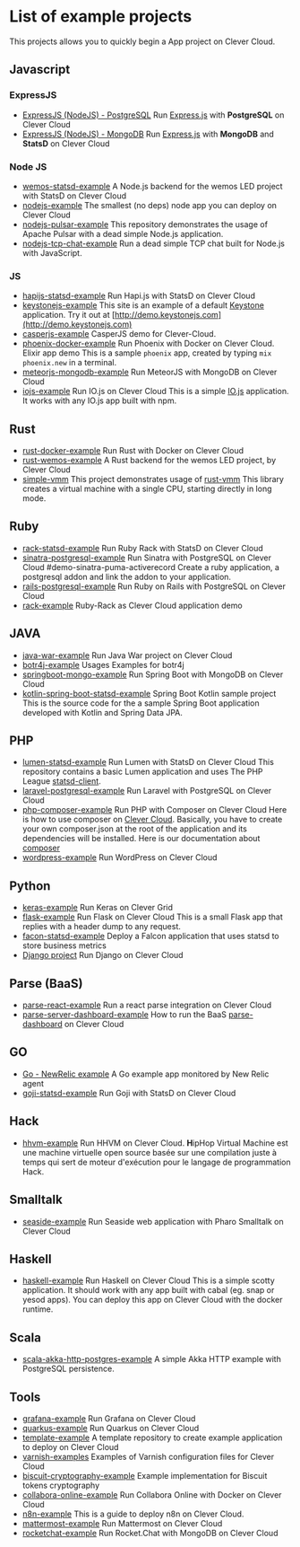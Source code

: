 # List of example projects
This projects allows you to quickly begin a App project on Clever Cloud.

## Javascript

### ExpressJS
- [ExpressJS (NodeJS) - PostgreSQL](https://https://github.com/CleverCloud/expressjs-postgresql-example)
Run [Express.js](https://expressjs.com/fr/) with **PostgreSQL** on Clever Cloud
- [ExpressJS (NodeJS) - MongoDB](https://https://github.com/CleverCloud/expressjs-mongodb-statsd-example)
Run [Express.js](https://expressjs.com/fr/) with **MongoDB** and **StatsD** on Clever Cloud


### Node JS
- [wemos-statsd-example](https://github.com/CleverCloud/wemos-statsd-example)
A Node.js backend for the wemos LED project with StatsD on Clever Cloud
- [nodejs-example](https://github.com/CleverCloud/nodejs-example)
The smallest (no deps) node app you can deploy on Clever Cloud
- [nodejs-pulsar-example](https://github.com/CleverCloud/nodejs-pulsar-example)
This repository demonstrates the usage of Apache Pulsar with a dead simple Node.js application.
- [nodejs-tcp-chat-example](https://github.com/CleverCloud/nodejs-tcp-chat-example)
Run a dead simple TCP chat built for Node.js with JavaScript.

### JS
- [hapijs-statsd-example](https://github.com/CleverCloud/hapijs-statsd-example)
Run Hapi.js with StatsD on Clever Cloud
- [keystonejs-example](https://github.com/CleverCloud/keystonejs-example)
This site is an example of a default [Keystone](http://keystonejs.com) application. Try it out at [http://demo.keystonejs.com](http://demo.keystonejs.com)
- [casperjs-example](https://github.com/CleverCloud/casperjs-example)
CasperJS demo for Clever-Cloud.
- [phoenix-docker-example](https://github.com/CleverCloud/phoenix-docker-example)
Run Phoenix with Docker on Clever Cloud.
Elixir app demo
This is a sample `phoenix` app, created by typing `mix phoenix.new` in a terminal.
- [meteorjs-mongodb-example](https://github.com/CleverCloud/meteorjs-mongodb-example)
Run MeteorJS with MongoDB on Clever Cloud
- [iojs-example](https://github.com/CleverCloud/iojs-example)
Run IO.js on Clever Cloud
This is a simple [IO.js](http://iojs.org) application. It works with any IO.js app built with npm.

## Rust
- [rust-docker-example](https://github.com/CleverCloud/rust-docker-example)
Run Rust with Docker on Clever Cloud
- [rust-wemos-example](https://github.com/CleverCloud/rust-wemos-example)
A Rust backend for the wemos LED project, by Clever Cloud
- [simple-vmm](https://github.com/CleverCloud/simple-vmm)
This project demonstrates usage of [rust-vmm](https://github.com/rust-vmm)
This library creates a virtual machine with a single CPU, starting directly in long mode.

## Ruby
- [rack-statsd-example](https://github.com/CleverCloud/rack-statsd-example)
Run Ruby Rack with StatsD on Clever Cloud
- [sinatra-postgresql-example](https://github.com/CleverCloud/sinatra-postgresql-example)
Run Sinatra with PostgreSQL on Clever Cloud
#demo-sinatra-puma-activerecord
Create a ruby application, a postgresql addon and link the addon to your application.
- [rails-postgresql-example](https://github.com/CleverCloud/rails-postgresql-example)
Run Ruby on Rails with PostgreSQL on Clever Cloud
- [rack-example](https://github.com/CleverCloud/rack-example)
Ruby-Rack as Clever Cloud application demo

## JAVA
- [java-war-example](https://github.com/CleverCloud/java-war-example)
Run Java War project on Clever Cloud
- [botr4j-example](https://github.com/CleverCloud/botr4j-example)
Usages Examples for botr4j
- [springboot-mongo-example](https://github.com/CleverCloud/springboot-mongo-example)
Run Spring Boot with MongoDB on Clever Cloud
- [kotlin-spring-boot-statsd-example](https://github.com/CleverCloud/kotlin-spring-boot-statsd-example)
Spring Boot Kotlin sample project
This is the source code for the a sample Spring Boot application developed with Kotlin and Spring Data JPA.

## PHP
- [lumen-statsd-example](https://github.com/CleverCloud/lumen-statsd-example)
Run Lumen with StatsD on Clever Cloud
This repository contains a basic Lumen application and uses The PHP League [statsd-client](https://github.com/thephpleague/statsd).
- [laravel-postgresql-example](https://github.com/CleverCloud/laravel-postgresql-example)
Run Laravel with PostgreSQL on Clever Cloud
- [php-composer-example](https://github.com/CleverCloud/php-composer-example)
Run PHP with Composer on Clever Cloud
Here is how to use composer on [Clever Cloud](https://www.clever-cloud.com). Basically, you have to create your own composer.json at the root of the application and its dependencies will be installed. Here is our documentation about [composer](https://www.clever-cloud.com/doc/php/php-apps/#composer)
- [wordpress-example](https://github.com/CleverCloud/wordpress-example)
Run WordPress on Clever Cloud

## Python
- [keras-example](https://github.com/CleverCloud/keras-example)
Run Keras on Clever Grid
- [flask-example](https://github.com/CleverCloud/flask-example)
Run Flask on Clever Cloud
This is a small Flask app that replies with a header dump to any request.
- [facon-statsd-example](https://github.com/CleverCloud/falcon-statsd-example)
Deploy a Falcon application that uses statsd to store business metrics
- [Django project](https://github.com/CleverCloud/django-example)
Run Django on Clever Cloud

## Parse (BaaS)
- [parse-react-example](https://github.com/CleverCloud/parse-react-example)
Run a react parse integration on Clever Cloud
- [parse-server-dashboard-example](https://github.com/CleverCloud/parse-server-dashboard-example)
How to run the BaaS [parse-dashboard](https://github.com/parse-community/parse-dashboard) on Clever Cloud

## GO
- [Go - NewRelic example](https://github.com/CleverCloud/Go-New-Relic-example)
A Go example app monitored by New Relic agent
- [goji-statsd-example](https://github.com/CleverCloud/goji-statsd-example)
Run Goji with StatsD on Clever Cloud

## Hack
- [hhvm-example](https://github.com/CleverCloud/hhvm-example)
Run HHVM on Clever Cloud.
**H**ipHop Virtual Machine est une machine virtuelle open source basée sur une compilation juste à temps qui sert de moteur d'exécution pour le langage de programmation Hack.

## Smalltalk
- [seaside-example](https://github.com/CleverCloud/seaside-example)
Run Seaside web application with Pharo Smalltalk on Clever Cloud

## Haskell
- [haskell-example](https://github.com/CleverCloud/haskell-example)
Run Haskell on Clever Cloud
This is a simple scotty application. It should work with any app built with cabal (eg. snap or yesod apps).
You can deploy this app on Clever Cloud with the docker runtime.

## Scala
- [scala-akka-http-postgres-example](https://github.com/CleverCloud/scala-akka-http-postgres-example)
A simple Akka HTTP example with PostgreSQL persistence.

## Tools
- [grafana-example](https://github.com/CleverCloud/grafana-example)
Run Grafana on Clever Cloud
- [quarkus-example](https://github.com/CleverCloud/quarkus-example)
Run Quarkus on Clever Cloud
- [template-example](https://github.com/CleverCloud/template-example)
A template repository to create example application to deploy on Clever Cloud
- [varnish-examples](https://github.com/CleverCloud/varnish-examples)
Examples of Varnish configuration files for Clever Cloud
- [biscuit-cryptography-example](https://github.com/CleverCloud/biscuit-cryptography-example)
Example implementation for Biscuit tokens cryptography
- [collabora-online-example](https://github.com/CleverCloud/collabora-online-example)
Run Collabora Online with Docker on Clever Cloud
 - [n8n-example](https://github.com/CleverCloud/n8n-example)
This is a guide to deploy n8n on Clever Cloud.
- [mattermost-example](https://github.com/CleverCloud/mattermost-example)
Run Mattermost on Clever Cloud
- [rocketchat-example](https://github.com/CleverCloud/rocketchat-example)
Run Rocket.Chat with MongoDB on Clever Cloud

